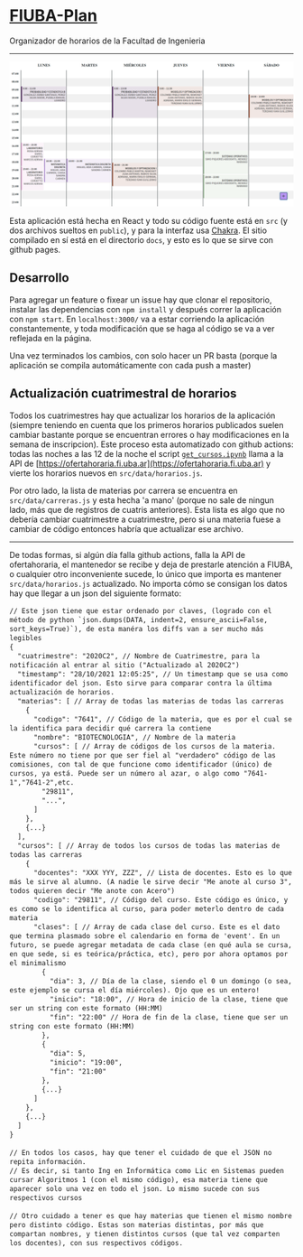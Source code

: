 # [FIUBA-Plan](https://fdelmazo.github.io/FIUBA-Plan/)

Organizador de horarios de la Facultad de Ingenieria

---

![](public/fplan.png)

Esta aplicación está hecha en React y todo su código fuente está en `src` (y dos archivos sueltos en `public`), y para la interfaz usa [Chakra](https://chakra-ui.com/). El sitio compilado en sí está en el directorio `docs`, y esto es lo que se sirve con github pages.

## Desarrollo

Para agregar un feature o fixear un issue hay que clonar el repositorio, instalar las dependencias con `npm install` y después correr la aplicación con `npm start`. En `localhost:3000/` va a estar corriendo la aplicación constantemente, y toda modificación que se haga al código se va a ver reflejada en la página.

Una vez terminados los cambios, con solo hacer un PR basta (porque la aplicación se compila automáticamente con cada push a master)

## Actualización cuatrimestral de horarios

Todos los cuatrimestres hay que actualizar los horarios de la aplicación (siempre teniendo en cuenta que los primeros horarios publicados suelen cambiar bastante porque se encuentran errores o hay modificaciones en la semana de inscripcion). Este proceso esta automatizado con github actions: todas las noches a las 12 de la noche el script [`get_cursos.ipynb`](get_cursos.ipynb) llama a la API de [https://ofertahoraria.fi.uba.ar](https://ofertahoraria.fi.uba.ar) y vierte los horarios nuevos en `src/data/horarios.js`. 

Por otro lado, la lista de materias por carrera se encuentra en `src/data/carreras.js` y esta hecha 'a mano' (porque no sale de ningun lado, más que de registros de cuatris anteriores). Esta lista es algo que no debería cambiar cuatrimestre a cuatrimestre, pero si una materia fuese a cambiar de código entonces habría que actualizar ese archivo.

---

De todas formas, si algún día falla github actions, falla la API de ofertahoraria, el mantenedor se recibe y deja de prestarle atención a FIUBA, o cualquier otro inconveniente sucede, lo único que importa es mantener `src/data/horarios.js` actualizado. No importa cómo se consigan los datos hay que llegar a un json del siguiente formato:

```jsonc
// Este json tiene que estar ordenado por claves, (logrado con el método de python `json.dumps(DATA, indent=2, ensure_ascii=False, sort_keys=True)`), de esta manéra los diffs van a ser mucho más legibles 
{
  "cuatrimestre": "2020C2", // Nombre de Cuatrimestre, para la notificación al entrar al sitio ("Actualizado al 2020C2")
  "timestamp": "28/10/2021 12:05:25", // Un timestamp que se usa como identificador del json. Esto sirve para comparar contra la última actualización de horarios.
  "materias": [ // Array de todas las materias de todas las carreras
    {
      "codigo": "7641", // Código de la materia, que es por el cual se la identifica para decidir qué carrera la contiene
      "nombre": "BIOTECNOLOGIA", // Nombre de la materia
      "cursos": [ // Array de códigos de los cursos de la materia. Este número no tiene por que ser fiel al "verdadero" código de las comisiones, con tal de que funcione como identificador (único) de cursos, ya está. Puede ser un número al azar, o algo como "7641-1","7641-2",etc.
        "29811",
        "...",
      ]
    },
    {...}
  ],
  "cursos": [ // Array de todos los cursos de todas las materias de todas las carreras
    {
      "docentes": "XXX YYY, ZZZ", // Lista de docentes. Esto es lo que más le sirve al alumno. (A nadie le sirve decir "Me anote al curso 3", todos quieren decir "Me anote con Acero")
      "codigo": "29811", // Código del curso. Este código es único, y es como se lo identifica al curso, para poder meterlo dentro de cada materia
      "clases": [ // Array de cada clase del curso. Este es el dato que termina plasmado sobre el calendario en forma de 'event'. En un futuro, se puede agregar metadata de cada clase (en qué aula se cursa, en que sede, si es teórica/práctica, etc), pero por ahora optamos por el minimalismo
        {
          "dia": 3, // Día de la clase, siendo el 0 un domingo (o sea, este ejemplo se cursa el día miércoles). Ojo que es un entero!
          "inicio": "18:00", // Hora de inicio de la clase, tiene que ser un string con este formato (HH:MM)
          "fin": "22:00" // Hora de fin de la clase, tiene que ser un string con este formato (HH:MM)
        },
        {
          "dia": 5,
          "inicio": "19:00",
          "fin": "21:00"
        },
        {...}
      ]
    },
    {...}
  ]
}

// En todos los casos, hay que tener el cuidado de que el JSON no repita información.
// Es decir, si tanto Ing en Informática como Lic en Sistemas pueden cursar Algoritmos 1 (con el mismo código), esa materia tiene que aparecer solo una vez en todo el json. Lo mismo sucede con sus respectivos cursos

// Otro cuidado a tener es que hay materias que tienen el mismo nombre pero distinto código. Estas son materias distintas, por más que compartan nombres, y tienen distintos cursos (que tal vez comparten los docentes), con sus respectivos códigos.
```
